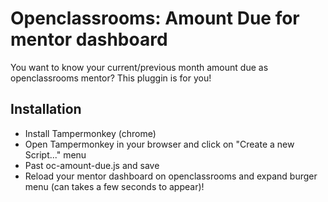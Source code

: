 # Openclassrooms: Amount Due for mentor dashboard

You want to know your current/previous month amount due as openclassrooms mentor? This pluggin is for you!

## Installation

- Install Tampermonkey (chrome)
- Open Tampermonkey in your browser and click on "Create a new Script..." menu
- Past oc-amount-due.js and save
- Reload your mentor dashboard on openclassrooms and expand burger menu (can takes a few seconds to appear)!

